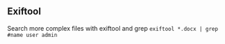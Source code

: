 
## Exiftool
Search more complex files with exiftool and grep
`exiftool *.docx | grep #name user admin`
